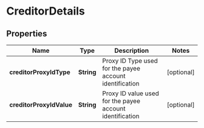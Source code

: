 # CreditorDetails

## Properties
Name | Type | Description | Notes
------------ | ------------- | ------------- | -------------
**creditorProxyIdType** | **String** | Proxy ID Type used for the payee account identification |  [optional]
**creditorProxyIdValue** | **String** | Proxy ID value used for the payee account identification |  [optional]
